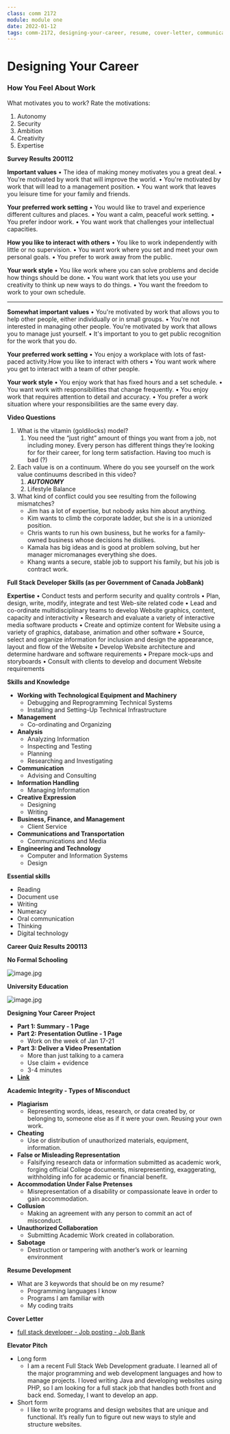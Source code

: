 ```yaml
---
class: comm 2172
module: module one
date: 2022-01-12
tags: comm-2172, designing-your-career, resume, cover-letter, communications, term-2
---
```

# Designing Your Career

### How You Feel About Work

What motivates you to work? Rate the motivations:

1. Autonomy
2. Security
3. Ambition
4. Creativity
5. Expertise

**Survey Results 200112**

****Important values****
• The idea of making money motivates you a great deal.
• You're motivated by work that will improve the world.
• You're motivated by work that will lead to a management position.
• You want work that leaves you leisure time for your family and friends.

**Your preferred work setting**
• You would like to travel and experience different cultures and places.
• You want a calm, peaceful work setting.
• You prefer indoor work.
• You want work that challenges your intellectual capacities.

**How you like to interact with others**
• You like to work independently with little or no supervision.
• You want work where you set and meet your own personal goals.
• You prefer to work away from the public.

**Your work style**
• You like work where you can solve problems and decide how things should be done.
• You want work that lets you use your creativity to think up new ways to do things.
• You want the freedom to work to your own schedule.
****

**Somewhat important values**
• You're motivated by work that allows you to help other people, either individually or in small groups.
• You're not interested in managing other people. You're motivated by work that allows you to manage just yourself.
• It's important to you to get public recognition for the work that you do.

**Your preferred work setting**
• You enjoy a workplace with lots of fast-paced activity.How you like to interact with others
• You want work where you get to interact with a team of other people.

**Your work style**
• You enjoy work that has fixed hours and a set schedule.
• You want work with responsibilities that change frequently.
• You enjoy work that requires attention to detail and accuracy.
• You prefer a work situation where your responsibilities are the same every day.

**Video Questions**

1. What is the vitamin (goldilocks) model?
    1. You need the “just right” amount of things you want from a job, not including money. Every person has different things they’re looking for for their career, for long term satisfaction. Having too much is bad (?)
2. Each value is on a continuum. Where do you see yourself on the work value continuums described in this video?
    1. ***AUTONOMY***
    2. Lifestyle Balance
3. What kind of conflict could you see resulting from the following mismatches?
    - Jim has a lot of expertise, but nobody asks him about anything.
    - Kim wants to climb the corporate ladder, but she is in a unionized position.
    - Chris wants to run his own business, but he works for a family-owned business whose decisions he dislikes.
    - Kamala has big ideas and is good at problem solving, but her manager micromanages everything she does.
    - Khang wants a secure, stable job to support his family, but his job is contract work.

**Full Stack Developer Skills (as per Government of Canada JobBank)**

****Expertise****
• Conduct tests and perform security and quality controls
• Plan, design, write, modify, integrate and test Web-site related code
• Lead and co-ordinate multidisciplinary teams to develop Website graphics, content, capacity and interactivity
• Research and evaluate a variety of interactive media software products
• Create and optimize content for Website using a variety of graphics, database, animation and other software
• Source, select and organize information for inclusion and design the appearance, layout and flow of the Website
• Develop Website architecture and determine hardware and software requirements
• Prepare mock-ups and storyboards
• Consult with clients to develop and document Website requirements

**Skills and Knowledge**

- **Working with Technological Equipment and Machinery**
    - Debugging and Reprogramming Technical Systems
    - Installing and Setting-Up Technical Infrastructure
- **Management**
    - Co-ordinating and Organizing
- **Analysis**
    - Analyzing Information
    - Inspecting and Testing
    - Planning
    - Researching and Investigating
- **Communication**
    - Advising and Consulting
- **Information Handling**
    - Managing Information
- **Creative Expression**
    - Designing
    - Writing
- **Business, Finance, and Management**
    - Client Service
- **Communications and Transportation**
    - Communications and Media
- **Engineering and Technology**
    - Computer and Information Systems
    - Design

**Essential skills**

- Reading
- Document use
- Writing
- Numeracy
- Oral communication
- Thinking
- Digital technology

**Career Quiz Results 200113**

**No Formal Schooling**

![image.jpg](Designing%20%20f4334/image.jpg)

**University Education**

![image.jpg](Designing%20%20f4334/image%201.jpg)

**Designing Your Career Project**

- **Part 1: Summary - 1 Page**
- **Part 2: Presentation Outline - 1 Page**
    - Work on the week of Jan 17-21
- **Part 3: Deliver a Video Presentation**
    - More than just talking to a camera
    - Use claim + evidence
    - 3-4 minutes
- **[Link](https://learn.rrc.ca/d2l/le/content/273613/viewContent/4917919/View)**

**Academic Integrity - Types of Misconduct**

- **Plagiarism**
    - Representing words, ideas, research, or data created by, or belonging to, someone else as if it were your own. Reusing your own work.
- **Cheating**
    - Use or distribution of unauthorized materials, equipment, information.
- **False or Misleading Representation**
    - Falsifying research data or information submitted as academic work, forging official College documents, misrepresenting, exaggerating, withholding info for academic or financial benefit.
- **Accommodation Under False Pretenses**
    - Misrepresentation of a disability or compassionate leave in order to gain accommodation.
- **Collusion**
    - Making an agreement with any person to commit an act of misconduct.
- **Unauthorized Collaboration**
    - Submitting Academic Work created in collaboration.
- **Sabotage**
    - Destruction or tampering with another’s work or learning environment

**Resume Development**

- What are 3 keywords that should be on my resume?
    - Programming languages I know
    - Programs I am familiar with
    - My coding traits

**Cover Letter**

- [full stack developer - Job posting - Job Bank](https://www.jobbank.gc.ca/jobsearch/jobposting/35657578?source=searchresults)

**Elevator Pitch**

- Long form
    - I am a recent Full Stack Web Development graduate. I learned all of the major programming and web development languages and how to manage projects. I loved writing Java and developing websites using PHP, so I am looking for a full stack job that handles both front and back end. Someday, I want to develop an app.
- Short form
    - I like to write programs and design websites that are unique and functional. It’s really fun to figure out new ways to style and structure websites.